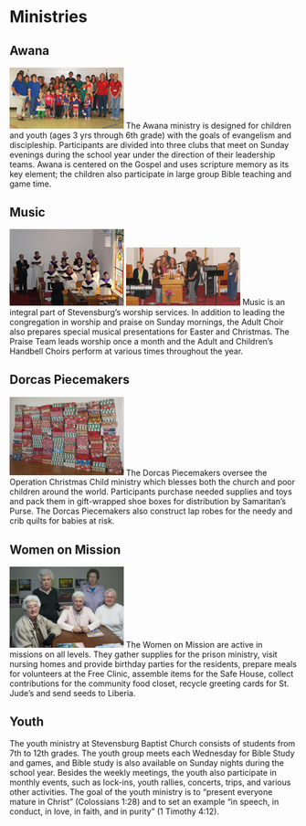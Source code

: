 # Ministries

## Awana
<img src="./images/Awana.jpg" width="200">
The Awana ministry is designed for children and youth (ages 3 yrs through 6th grade) with the goals of evangelism
and discipleship.  Participants are divided into three clubs that meet on Sunday evenings during the school year
under the direction of their leadership teams.  Awana is centered on the Gospel and uses scripture memory as its
key element; the children also participate in large group Bible teaching and game time.

## Music
<img src="./images/choir.jpg" width="200">
<img src="./images/praise_team.jpg" width="200">
Music is an integral part of Stevensburg’s worship services.  In addition to leading the congregation in worship and praise
on Sunday mornings, the Adult Choir also prepares special musical presentations for Easter and Christmas. The Praise Team 
leads worship once a month and the Adult and Children’s Handbell Choirs perform at various times throughout the year.

## Dorcas Piecemakers
<img src="./images/shoeboxes.jpg" width="200">
The Dorcas Piecemakers oversee the Operation Christmas Child ministry which blesses both the church and poor children
around the world.  Participants purchase needed supplies and toys and pack them in gift-wrapped shoe boxes for distribution
by Samaritan’s Purse.  The Dorcas Piecemakers also construct lap robes for the needy and crib quilts for babies at risk.

## Women on Mission
<img src="./images/Women_on_Mission.jpg" width="200">
The Women on Mission are active in missions on all levels.  They gather supplies for the prison ministry, visit nursing homes
and provide birthday parties for the residents, prepare meals for volunteers at the Free Clinic, assemble items for the
Safe House,  collect contributions for the community food closet, recycle greeting cards for St. Jude’s and send seeds to
Liberia.

## Youth
The youth ministry at Stevensburg Baptist Church consists of students from 7th to 12th grades.  The youth group meets each
Wednesday for Bible Study and games, and Bible study is also available on Sunday nights during the school year.  Besides the
weekly meetings, the youth also participate in monthly events, such as lock-ins, youth rallies, concerts, trips, and various
other activities.  The goal of the youth ministry is to “present everyone mature in Christ” (Colossians 1:28) and to set an
example “in speech, in conduct, in love, in faith, and in purity” (1 Timothy 4:12).
